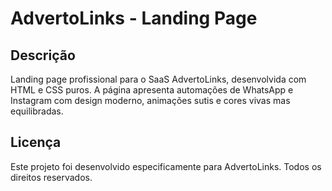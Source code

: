 # AdvertoLinks - Landing Page

## Descrição
Landing page profissional para o SaaS AdvertoLinks, desenvolvida com HTML e CSS puros. A página apresenta automações de WhatsApp e Instagram com design moderno, animações sutis e cores vivas mas equilibradas.

## Licença

Este projeto foi desenvolvido especificamente para AdvertoLinks. Todos os direitos reservados.

